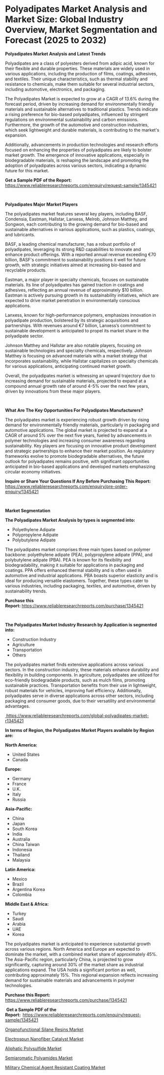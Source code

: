 <p><h1>Polyadipates Market Analysis and Market Size: Global Industry Overview, Market Segmentation and Forecast (2025 to 2032)</h1></p><p><strong>Polyadipates Market Analysis and Latest Trends</strong></p>
<p><p>Polyadipates are a class of polyesters derived from adipic acid, known for their flexible and durable properties. These materials are widely used in various applications, including the production of films, coatings, adhesives, and textiles. Their unique characteristics, such as thermal stability and resistance to chemicals, make them suitable for several industrial sectors, including automotive, electronics, and packaging.</p><p>The Polyadipates Market is expected to grow at a CAGR of 13.6% during the forecast period, driven by increasing demand for environmentally friendly materials and sustainable alternatives to traditional plastics. Trends indicate a rising preference for bio-based polyadipates, influenced by stringent regulations on environmental sustainability and carbon emissions. Furthermore, the growth of the automotive and construction industries, which seek lightweight and durable materials, is contributing to the market's expansion.</p><p>Additionally, advancements in production technologies and research efforts focused on enhancing the properties of polyadipates are likely to bolster market growth. The emergence of innovative applications, especially in biodegradable materials, is reshaping the landscape and promoting the adoption of polyadipates across various sectors, indicating a dynamic future for this market.</p></p>
<p><strong>Get a Sample PDF of the Report:&nbsp;</strong> <a href="https://www.reliableresearchreports.com/enquiry/request-sample/1345421?utm_campaign=10&utm_medium=2&utm_source=Github&utm_content=ia&utm_term=02022025&utm_id=polyadipates">https://www.reliableresearchreports.com/enquiry/request-sample/1345421</a></p>
<p>&nbsp;</p>
<p><strong>Polyadipates Major Market Players</strong></p>
<p><p>The polyadipates market features several key players, including BASF, Condensia, Eastman, Hallstar, Lanxess, Melrob, Johnson Matthey, and Songwon, each contributing to the growing demand for bio-based and sustainable alternatives in various applications, such as plastics, coatings, and lubricants.</p><p>BASF, a leading chemical manufacturer, has a robust portfolio of polyadipates, leveraging its strong R&D capabilities to innovate and enhance product offerings. With a reported annual revenue exceeding €70 billion, BASF's commitment to sustainability positions it well for future growth, with strategic initiatives aimed at increasing bio-based and recyclable products.</p><p>Eastman, a major player in specialty chemicals, focuses on sustainable materials. Its line of polyadipates has gained traction in coatings and adhesives, reflecting an annual revenue of approximately $10 billion. Eastman is actively pursuing growth in its sustainability initiatives, which are expected to drive market penetration in environmentally conscious applications.</p><p>Lanxess, known for high-performance polymers, emphasizes innovation in polyadipate production, bolstered by its strategic acquisitions and partnerships. With revenues around €7 billion, Lanxess’s commitment to sustainable development is anticipated to propel its market share in the polyadipate sector.</p><p>Johnson Matthey and Hallstar are also notable players, focusing on sustainable technologies and specialty chemicals, respectively. Johnson Matthey is focusing on advanced materials with a market strategy that incorporates sustainability, while Hallstar capitalizes on specialty chemicals for various applications, anticipating continued market growth.</p><p>Overall, the polyadipates market is witnessing an upward trajectory due to increasing demand for sustainable materials, projected to expand at a compound annual growth rate of around 4-5% over the next few years, driven by innovations from these major players.</p></p>
<p>&nbsp;</p>
<p><strong>What Are The Key Opportunities For Polyadipates Manufacturers?</strong></p>
<p><p>The polyadipates market is experiencing robust growth driven by rising demand for environmentally friendly materials, particularly in packaging and automotive applications. The global market is projected to expand at a CAGR of around 5% over the next five years, fueled by advancements in polymer technologies and increasing consumer awareness regarding sustainability. Key players are focusing on innovative product development and strategic partnerships to enhance their market position. As regulatory frameworks evolve to promote biodegradable alternatives, the future outlook for polyadipates remains positive, with significant opportunities anticipated in bio-based applications and developed markets emphasizing circular economy initiatives.</p></p>
<p><strong>Inquire or Share Your Questions If Any Before Purchasing This Report:</strong> <a href="https://www.reliableresearchreports.com/enquiry/pre-order-enquiry/1345421?utm_campaign=10&utm_medium=2&utm_source=Github&utm_content=ia&utm_term=02022025&utm_id=polyadipates">https://www.reliableresearchreports.com/enquiry/pre-order-enquiry/1345421</a></p>
<p>&nbsp;</p>
<p><strong>Market Segmentation</strong></p>
<p><strong>The Polyadipates Market Analysis by types is segmented into:</strong></p>
<p><ul><li>Polyethylene Adipate</li><li>Polypropylene Adipate</li><li>Polybutylene Adipate</li></ul></p>
<p><p>The polyadipates market comprises three main types based on polymer backbone: polyethylene adipate (PEA), polypropylene adipate (PPA), and polybutylene adipate (PBA). PEA is known for its flexibility and biodegradability, making it suitable for applications in packaging and coatings. PPA offers enhanced thermal stability and is often used in automotive and industrial applications. PBA boasts superior elasticity and is ideal for producing versatile elastomers. Together, these types cater to various industries, including packaging, textiles, and automotive, driven by sustainability trends.</p></p>
<p><strong>Purchase this Report:&nbsp;</strong><a href="https://www.reliableresearchreports.com/purchase/1345421?utm_campaign=10&utm_medium=2&utm_source=Github&utm_content=ia&utm_term=02022025&utm_id=polyadipates">https://www.reliableresearchreports.com/purchase/1345421</a></p>
<p>&nbsp;</p>
<p><strong>The Polyadipates Market Industry Research by Application is segmented into:</strong></p>
<p><ul><li>Construction Industry</li><li>Agriculture</li><li>Transportation</li><li>Others</li></ul></p>
<p><p>The polyadipates market finds extensive applications across various sectors. In the construction industry, these materials enhance durability and flexibility in building components. In agriculture, polyadipates are utilized for eco-friendly biodegradable products, such as mulch films, promoting sustainable practices. Transportation benefits from their use in lightweight, robust materials for vehicles, improving fuel efficiency. Additionally, polyadipates serve in diverse applications across other sectors, including packaging and consumer goods, due to their versatility and environmental advantages.</p></p>
<p><a href="https://www.reliableresearchreports.com/global-polyadipates-market-r1345421?utm_campaign=10&utm_medium=2&utm_source=Github&utm_content=ia&utm_term=02022025&utm_id=polyadipates">&nbsp;https://www.reliableresearchreports.com/global-polyadipates-market-r1345421</a></p>
<p><strong>In terms of Region, the Polyadipates Market Players available by Region are:</strong></p>
<p>
    <p> <strong> North America: </strong>
        <ul>
            <li>United States</li>
            <li>Canada</li>
        </ul>
        </p> 
    <p> <strong> Europe: </strong>
        <ul>
            <li>Germany</li>
            <li>France</li>
            <li>U.K.</li>
            <li>Italy</li>
            <li>Russia</li>
        </ul>
        </p> 
    <p> <strong> Asia-Pacific: </strong>
        <ul>
            <li>China</li>
            <li>Japan</li>
            <li>South Korea</li>
            <li>India</li>
            <li>Australia</li>
            <li>China Taiwan</li>
            <li>Indonesia</li>
            <li>Thailand</li>
            <li>Malaysia</li>
        </ul>
        </p> 
    <p> <strong> Latin America: </strong>
        <ul>
            <li>Mexico</li>
            <li>Brazil</li>
            <li>Argentina Korea</li>
            <li>Colombia</li>
        </ul>
        </p> 
    <p> <strong> Middle East & Africa: </strong>
        <ul>
            <li>Turkey</li>
            <li>Saudi</li>
            <li>Arabia</li>
            <li>UAE</li>
            <li>Korea</li>
        </ul>
    </p>
    </p>
<p><p>The polyadipates market is anticipated to experience substantial growth across various regions. North America and Europe are expected to dominate the market, with a combined market share of approximately 45%. The Asia-Pacific region, particularly China, is projected to grow significantly, capturing around 30% of the market share as industrial applications expand. The USA holds a significant portion as well, contributing approximately 15%. This regional expansion reflects increasing demand for sustainable materials and advancements in polymer technologies.</p></p>
<p><strong>Purchase this Report: </strong><a href="https://www.reliableresearchreports.com/purchase/1345421?utm_campaign=10&utm_medium=2&utm_source=Github&utm_content=ia&utm_term=02022025&utm_id=polyadipates">https://www.reliableresearchreports.com/purchase/1345421</a></p>
<p>&nbsp;<strong>Get a Sample PDF of the Report:&nbsp;&nbsp;</strong><a href="https://www.reliableresearchreports.com/enquiry/request-sample/1345421?utm_campaign=10&utm_medium=2&utm_source=Github&utm_content=ia&utm_term=02022025&utm_id=polyadipates">https://www.reliableresearchreports.com/enquiry/request-sample/1345421</a></p>
<p><strong></strong></p>
<p><p><a href="https://github.com/waverlyam689/Market-Research-Report-List-1/blob/main/organofunctional-silane-resins-market.md?utm_campaign=10&utm_medium=2&utm_source=Github&utm_content=ia&utm_term=02022025&utm_id=polyadipates">Organofunctional Silane Resins Market</a></p><p><a href="https://github.com/domoniqueluoma76/Market-Research-Report-List-1/blob/main/electrospun-nanofiber-catalyst-market.md?utm_campaign=10&utm_medium=2&utm_source=Github&utm_content=ia&utm_term=02022025&utm_id=polyadipates">Electrospun Nanofiber Catalyst Market</a></p><p><a href="https://github.com/anuellaruska/Market-Research-Report-List-1/blob/main/aliphatic-polysulfide-market.md?utm_campaign=10&utm_medium=2&utm_source=Github&utm_content=ia&utm_term=02022025&utm_id=polyadipates">Aliphatic Polysulfide Market</a></p><p><a href="https://github.com/tselahiara/Market-Research-Report-List-1/blob/main/semiaromatic-polyamides-market.md?utm_campaign=10&utm_medium=2&utm_source=Github&utm_content=ia&utm_term=02022025&utm_id=polyadipates">Semiaromatic Polyamides Market</a></p><p><a href="https://github.com/barnickclara79/Market-Research-Report-List-1/blob/main/military-chemical-agent-resistant-coating-market.md?utm_campaign=10&utm_medium=2&utm_source=Github&utm_content=ia&utm_term=02022025&utm_id=polyadipates">Military Chemical Agent Resistant Coating Market</a></p></p>
